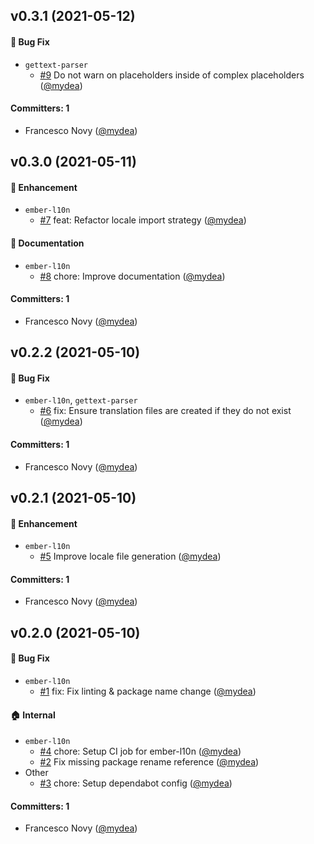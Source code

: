 ## v0.3.1 (2021-05-12)

#### :bug: Bug Fix
* `gettext-parser`
  * [#9](https://github.com/fabscale/ember-gettext/pull/9) Do not warn on placeholders inside of complex placeholders ([@mydea](https://github.com/mydea))

#### Committers: 1
- Francesco Novy ([@mydea](https://github.com/mydea))

## v0.3.0 (2021-05-11)

#### :rocket: Enhancement
* `ember-l10n`
  * [#7](https://github.com/fabscale/ember-gettext/pull/7) feat: Refactor locale import strategy ([@mydea](https://github.com/mydea))

#### :memo: Documentation
* `ember-l10n`
  * [#8](https://github.com/fabscale/ember-gettext/pull/8) chore: Improve documentation ([@mydea](https://github.com/mydea))

#### Committers: 1
- Francesco Novy ([@mydea](https://github.com/mydea))

## v0.2.2 (2021-05-10)

#### :bug: Bug Fix
* `ember-l10n`, `gettext-parser`
  * [#6](https://github.com/fabscale/ember-gettext/pull/6) fix: Ensure translation files are created if they do not exist ([@mydea](https://github.com/mydea))

#### Committers: 1
- Francesco Novy ([@mydea](https://github.com/mydea))

## v0.2.1 (2021-05-10)

#### :rocket: Enhancement
* `ember-l10n`
  * [#5](https://github.com/fabscale/ember-gettext/pull/5) Improve locale file generation ([@mydea](https://github.com/mydea))

#### Committers: 1
- Francesco Novy ([@mydea](https://github.com/mydea))

## v0.2.0 (2021-05-10)

#### :bug: Bug Fix
* `ember-l10n`
  * [#1](https://github.com/fabscale/ember-gettext/pull/1) fix: Fix linting & package name change ([@mydea](https://github.com/mydea))

#### :house: Internal
* `ember-l10n`
  * [#4](https://github.com/fabscale/ember-gettext/pull/4) chore: Setup CI job for ember-l10n ([@mydea](https://github.com/mydea))
  * [#2](https://github.com/fabscale/ember-gettext/pull/2) Fix missing package rename reference ([@mydea](https://github.com/mydea))
* Other
  * [#3](https://github.com/fabscale/ember-gettext/pull/3) chore: Setup dependabot config ([@mydea](https://github.com/mydea))

#### Committers: 1
- Francesco Novy ([@mydea](https://github.com/mydea))

